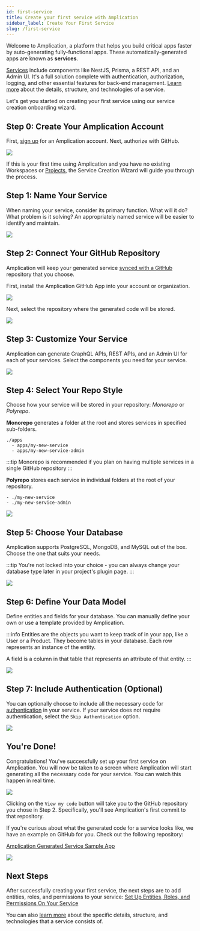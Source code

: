 ```yaml
---
id: first-service
title: Create your first service with Amplication
sidebar_label: Create Your First Service
slug: /first-service
---
```


Welcome to Amplication, a platform that helps you build critical apps faster by auto-generating fully-functional apps. These automatically-generated apps are known as **services**.

[Services](/getting-started/) include components like NestJS, Prisma, a REST API, and an Admin UI. It's a full solution complete with authentication, authorization, logging, and other essential features for back-end management. [Learn more](/getting-started/) about the details, structure, and technologies of a service.

Let's get you started on creating your first service using our service creation onboarding wizard.

## Step 0: Create Your Amplication Account

First, [sign up](https://app.amplication.com/login) for an Amplication account. Next, authorize with GitHub.

![](./assets/first-service/amplication-home-page.png)

If this is your first time using Amplication and you have no existing Workspaces or [Projects](/projects-resources-services#projects), the Service Creation Wizard will guide you through the process.

## Step 1: Name Your Service

When naming your service, consider its primary function. What will it do? What problem is it solving? An appropriately named service will be easier to identify and maintain.

![](./assets/first-service/service-name.png)

## Step 2: Connect Your GitHub Repository

Amplication will keep your generated service [synced with a GitHub](/sync-with-github/) repository that you choose.

First, install the Amplication GitHub App into your account or organization.

![](./assets/first-service/install-amplication-github-app.png)

Next, select the repository where the generated code will be stored.

![](./assets/first-service/select-repository.png)

## Step 3: Customize Your Service

Amplication can generate GraphQL APIs, REST APIs, and an Admin UI for each of your services. Select the components you need for your service.

![](./assets/first-service/admin-ui-graph-rest-api.png)

## Step 4: Select Your Repo Style 

Choose how your service will be stored in your repository: *Monorepo* or *Polyrepo*.

**Monorepo** generates a folder at the root and stores services in specified sub-folders. 

```
./apps
  - apps/my-new-service 
  - apps/my-new-service-admin
```

:::tip
Monorepo is recommended if you plan on having multiple services in a single GitHub repository
:::

**Polyrepo** stores each service in individual folders at the root of your repository.

```
- ./my-new-service
- ./my-new-service-admin
```

![](./assets/first-service/monorepo-polyrepo.png)

## Step 5: Choose Your Database

Amplication supports PostgreSQL, MongoDB, and MySQL out of the box. Choose the one that suits your needs.

:::tip
You're not locked into your choice - you can always change your database type later in your project's plugin page.
:::

![](./assets/first-service/database.png)

## Step 6: Define Your Data Model

Define entities and fields for your database. You can manually define your own or use a template provided by Amplication.

:::info
Entities are the objects you want to keep track of in your app, like a User or a Product. They become tables in your database. Each row represents an instance of the entity.

A field is a column in that table that represents an attribute of that entity.
:::

![](./assets/first-service/data-model.png)

## Step 7: Include Authentication (Optional)

You can optionally choose to include all the necessary code for [authentication](/authentication/) in your service. If your service does not require authentication, select the `Skip Authentication` option.

![](./assets/first-service/authentication.png)

## You're Done!

Congratulations! You've successfully set up your first service on Amplication. You will now be taken to a screen where Amplication will start generating all the necessary code for your service. You can watch this happen in real time.

![](./assets/first-service/generating-service.png)

Clicking on the `View my code` button will take you to the GitHub repository you chose in Step 2. Specifically, you'll see Amplication's first commit to that repository.

If you're curious about what the generated code for a service looks like, we have an example on GitHub for you. Check out the following repository:

[Amplication Generated Service Sample App](https://github.com/amplication/sample-app)

![](./assets/first-service/service-created-successfully.png)

## Next Steps

After successfully creating your first service, the next steps are to add entities, roles, and permissions to your service: [Set Up Entities, Roles, and Permissions On Your Service](/entities-roles-permissions)

You can also [learn more](/getting-started/) about the specific details, structure, and technologies that a service consists of.